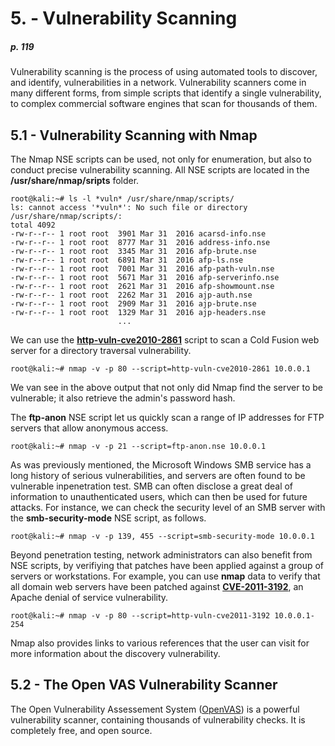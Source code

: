 # 5. ‐ Vulnerability  Scanning

##### p. 119

Vulnerability scanning is the process of using automated tools to discover, and identify, vulnerabilities in a network. Vulnerability scanners come in many different forms, from simple scripts that identify a single vulnerability, to complex commercial software engines that scan for thousands of them.

## 5.1 - Vulnerability Scanning with Nmap

The Nmap NSE scripts can be used, not only for enumeration, but also to conduct precise vulnerability scanning. All NSE scripts are located in the **/usr/share/nmap/sripts** folder.

```
root@kali:~# ls -l *vuln* /usr/share/nmap/scripts/
ls: cannot access '*vuln*': No such file or directory
/usr/share/nmap/scripts/:
total 4092
-rw-r--r-- 1 root root  3901 Mar 31  2016 acarsd-info.nse
-rw-r--r-- 1 root root  8777 Mar 31  2016 address-info.nse
-rw-r--r-- 1 root root  3345 Mar 31  2016 afp-brute.nse
-rw-r--r-- 1 root root  6891 Mar 31  2016 afp-ls.nse
-rw-r--r-- 1 root root  7001 Mar 31  2016 afp-path-vuln.nse
-rw-r--r-- 1 root root  5671 Mar 31  2016 afp-serverinfo.nse
-rw-r--r-- 1 root root  2621 Mar 31  2016 afp-showmount.nse
-rw-r--r-- 1 root root  2262 Mar 31  2016 ajp-auth.nse
-rw-r--r-- 1 root root  2909 Mar 31  2016 ajp-brute.nse
-rw-r--r-- 1 root root  1329 Mar 31  2016 ajp-headers.nse
						...
```

We can use the **[http-vuln-cve2010-2861](https://nmap.org/nsedoc/scripts/http-vuln-cve2010-2861.html)** script to scan a Cold Fusion web server for a directory traversal vulnerability.

```
root@kali:~# nmap -v -p 80 --script=http-vuln-cve2010-2861 10.0.0.1
```

We van see in the above output that not only did Nmap find the server to be vulnerable; it also retrieve the admin's password hash.

The **ftp-anon** NSE script let us quickly scan a range of IP addresses for FTP servers that allow anonymous access.

```
root@kali:~# nmap -v -p 21 --script=ftp-anon.nse 10.0.0.1
```

As was previously mentioned, the Microsoft Windows SMB service has a long history of serious vulnerabilities, and servers are often found to be vulnerable inpenetration test. SMB can often disclose a great deal of information to unauthenticated users, which can then be used for future attacks. For instance, we can check the security level of an SMB server with the **smb-security-mode** NSE script, as follows.

```
root@kali:~# nmap -v -p 139, 455 --script=smb-security-mode 10.0.0.1
```

Beyond penetration testing, network administrators can also benefit from NSE scripts, by verifiying that patches have been applied against a group of servers or workstations.
For example, you can use **nmap** data to verify that all domain web servers have been patched against **[CVE-2011-3192](https://nvd.nist.gov/vuln/detail?vulnId=CVE-2011-3192)**, an Apache denial of service vulnerability.

```
root@kali:~# nmap -v -p 80 --script=http-vuln-cve2011-3192 10.0.0.1-254
```

Nmap also provides links to various references that the user can visit for more information about the discovery vulnerability.

## 5.2 - The Open VAS Vulnerability Scanner

The Open Vulnerability Assessement System ([OpenVAS](http://openvas.org/)) is a powerful vulnerability scanner, containing thousands of vulnerability checks. It is completely free, and open source.